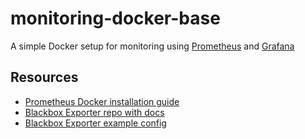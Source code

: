 # monitoring-docker-base

A simple Docker setup for monitoring using [Prometheus](https://prometheus.io/docs/introduction/overview/) and [Grafana](https://grafana.com/docs/)

## Resources
- [Prometheus Docker installation guide](https://prometheus.io/docs/prometheus/latest/installation/#using-docker)
- [Blackbox Exporter repo with docs](https://github.com/prometheus/blackbox_exporter/tree/master)
- [Blackbox Exporter example config](https://github.com/prometheus/blackbox_exporter/blob/master/example.yml)


